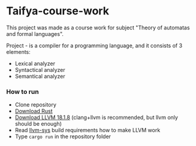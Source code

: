 # Taifya-course-work

This project was made as a course work for subject "Theory of automatas and formal languages".

Project - is a compiler for a programming language, and it consists of 3 elements:
* Lexical analyzer
* Syntactical analyzer
* Semantical analyzer

### How to run
* Clone repository
* [Download Rust](https://rustup.rs/)
* [Download LLVM 18.1.8](https://github.com/llvm/llvm-project/releases/tag/llvmorg-18.1.8) (clang+llvm is recommended, but llvm only should be enough)
* Read [llvm-sys](https://docs.rs/crate/llvm-sys/180.0.0) build requirements how to make LLVM work
* Type `cargo run` in the repository folder